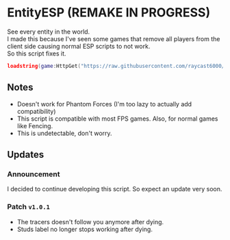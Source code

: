 # EntityESP (REMAKE IN PROGRESS)
See every entity in the world. \
I made this because I've seen some games that remove all players from the client side causing normal ESP scripts to not work. \
So this script fixes it.

```lua
loadstring(game:HttpGet("https://raw.githubusercontent.com/raycast6000/EntityESP/main/loader.lua"))()
```
## Notes
- Doesn't work for Phantom Forces (I'm too lazy to actually add compatibility)
- This script is compatible with most FPS games. Also, for normal games like Fencing.
- This is undetectable, don't worry.
## Updates
### **Announcement**
I decided to continue developing this script. So expect an update very soon.

### **Patch** `v1.0.1`
- The tracers doesn't follow you anymore after dying.
- Studs label no longer stops working after dying.
